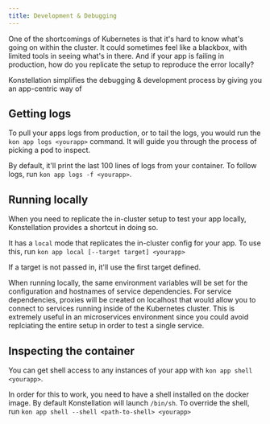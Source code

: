 ```yaml
---
title: Development & Debugging
---
```


One of the shortcomings of Kubernetes is that it's hard to know what's going on within the cluster. It could sometimes feel like a blackbox, with limited tools in seeing what's in there. And if your app is failing in production, how do you replicate the setup to reproduce the error locally?

Konstellation simplifies the debugging & development process by giving you an app-centric way of

## Getting logs

To pull your apps logs from production, or to tail the logs, you would run the `kon app logs <yourapp>` command. It will guide you through the process of picking a pod to inspect.

By default, it'll print the last 100 lines of logs from your container. To follow logs, run `kon app logs -f <yourapp>`.

## Running locally

When you need to replicate the in-cluster setup to test your app locally, Konstellation provides a shortcut in doing so.

It has a `local` mode that replicates the in-cluster config for your app. To use this, run `kon app local [--target target] <yourapp>`

If a target is not passed in, it'll use the first target defined.

When running locally, the same environment variables will be set for the configuration and hostnames of service dependencies. For service dependencies, proxies will be created on localhost that would allow you to connect to services running inside of the Kubernetes cluster. This is extremely useful in an microservices environment since you could avoid replciating the entire setup in order to test a single service.

## Inspecting the container

You can get shell access to any instances of your app with `kon app shell <yourapp>`.

In order for this to work, you need to have a shell installed on the docker image. By default Konstellation will launch `/bin/sh`. To override the shell, run `kon app shell --shell <path-to-shell> <yourapp>`